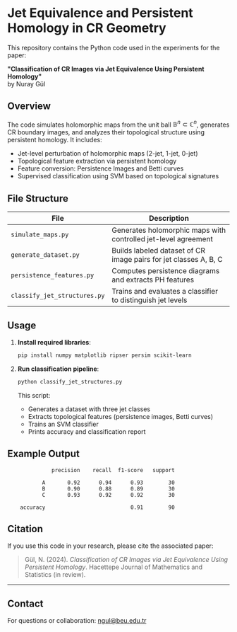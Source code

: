 
# Jet Equivalence and Persistent Homology in CR Geometry

This repository contains the Python code used in the experiments for the paper:

**"Classification of CR Images via Jet Equivalence Using Persistent Homology"**  
by Nuray Gül


## Overview

The code simulates holomorphic maps from the unit ball $\mathbb{B}^n \subset \mathbb{C}^n$, generates CR boundary images, and analyzes their topological structure using persistent homology. It includes:

- Jet-level perturbation of holomorphic maps (2-jet, 1-jet, 0-jet)
- Topological feature extraction via persistent homology
- Feature conversion: Persistence Images and Betti curves
- Supervised classification using SVM based on topological signatures


## File Structure

| File | Description |
|------|-------------|
| `simulate_maps.py` | Generates holomorphic maps with controlled jet-level agreement |
| `generate_dataset.py` | Builds labeled dataset of CR image pairs for jet classes A, B, C |
| `persistence_features.py` | Computes persistence diagrams and extracts PH features |
| `classify_jet_structures.py` | Trains and evaluates a classifier to distinguish jet levels |


## Usage

1. **Install required libraries**:
   ```bash
   pip install numpy matplotlib ripser persim scikit-learn
   ```

2. **Run classification pipeline**:
   ```bash
   python classify_jet_structures.py
   ```

   This script:
   - Generates a dataset with three jet classes
   - Extracts topological features (persistence images, Betti curves)
   - Trains an SVM classifier
   - Prints accuracy and classification report


## Example Output

```
              precision    recall  f1-score   support

           A       0.92      0.94      0.93        30
           B       0.90      0.88      0.89        30
           C       0.93      0.92      0.92        30

    accuracy                           0.91        90
```

##  Citation

If you use this code in your research, please cite the associated paper:

> Gül, N. (2024). *Classification of CR Images via Jet Equivalence Using Persistent Homology*. Hacettepe Journal of Mathematics and Statistics (in review).

---

## Contact

For questions or collaboration:  ngul@beu.edu.tr
